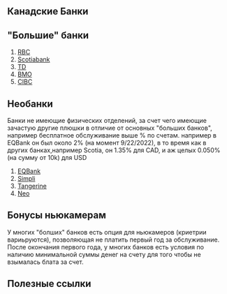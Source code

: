 ## Канадские Банки

## "Большие" банки
1. [RBC](rbc.md)
2. [Scotiabank](scotia.md)
3. [TD](td.md)
3. [BMO](https://www.bmo.com/main/personal)
4. [CIBC](cibc.md)

## Необанки
Банки не имеющие физических отделений, за счет чего имеющие зачастую другие плюшки в отличие от основных "больших банков", например бесплатное обслуживание выше % по счетам. например в EQBank он был около 2% (на момент 9/22/2022), в то время как в других банках,например Scotia, он 1.35% для CAD, и аж целых 0.050% (на сумму от 10k) для USD
1. [EQBank](https://www.eqbank.ca/)
2. [Simpli](https://www.simplii.com/en/home.html)
3. [Tangerine](tangerine.md)
4. [Neo](https://www.neofinancial.com/)

## Бонусы ньюкамерам
У многих "болших" банков есть опция для ньюкамеров (криетрии вариьруются), позволяющая не платить первый год за обслуживание. После окончания первого года, у многих банков есть условия по наличию минимальной суммы денег на счету для того чтобы не взымалась блата за счет.

## Полезные ссылки